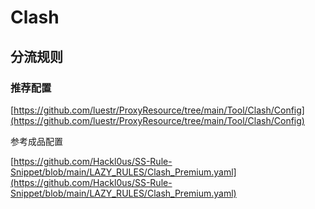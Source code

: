 # Clash

## 分流规则

### 推荐配置

[https://github.com/luestr/ProxyResource/tree/main/Tool/Clash/Config](https://github.com/luestr/ProxyResource/tree/main/Tool/Clash/Config)

参考成品配置

[https://github.com/Hackl0us/SS-Rule-Snippet/blob/main/LAZY_RULES/Clash_Premium.yaml](https://github.com/Hackl0us/SS-Rule-Snippet/blob/main/LAZY_RULES/Clash_Premium.yaml)
